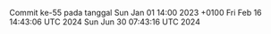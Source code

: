 Commit ke-55 pada tanggal Sun Jan 01 14:00 2023 +0100
Fri Feb 16 14:43:06 UTC 2024
Sun Jun 30 07:43:16 UTC 2024
